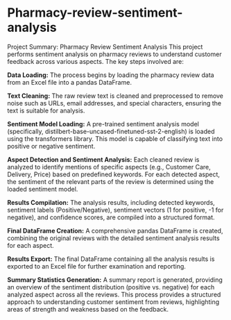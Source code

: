 # Pharmacy-review-sentiment-analysis
Project Summary: Pharmacy Review Sentiment Analysis
This project performs sentiment analysis on pharmacy reviews to understand customer feedback across various aspects. The key steps involved are:

**Data Loading:** The process begins by loading the pharmacy review data from an Excel file into a pandas DataFrame.

**Text Cleaning:** The raw review text is cleaned and preprocessed to remove noise such as URLs, email addresses, and special characters, ensuring the text is suitable for analysis.

**Sentiment Model Loading:** A pre-trained sentiment analysis model (specifically, distilbert-base-uncased-finetuned-sst-2-english) is loaded using the transformers library. This model is capable of classifying text into positive or negative sentiment.

**Aspect Detection and Sentiment Analysis:** Each cleaned review is analyzed to identify mentions of specific aspects (e.g., Customer Care, Delivery, Price) based on predefined keywords. For each detected aspect, the sentiment of the relevant parts of the review is determined using the loaded sentiment model.

**Results Compilation:** The analysis results, including detected keywords, sentiment labels (Positive/Negative), sentiment vectors (1 for positive, -1 for negative), and confidence scores, are compiled into a structured format.

**Final DataFrame Creation:** A comprehensive pandas DataFrame is created, combining the original reviews with the detailed sentiment analysis results for each aspect.

**Results Export:** The final DataFrame containing all the analysis results is exported to an Excel file for further examination and reporting.

**Summary Statistics Generation:** A summary report is generated, providing an overview of the sentiment distribution (positive vs. negative) for each analyzed aspect across all the reviews.
This process provides a structured approach to understanding customer sentiment from reviews, highlighting areas of strength and weakness based on the feedback.

